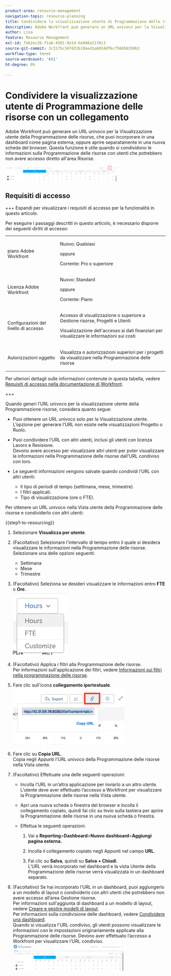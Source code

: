 ```yaml
---
product-area: resource-management
navigation-topic: resource-planning
title: Condividere la visualizzazione utente di Programmazione delle risorse con un collegamento
description: Adobe Workfront può generare un URL univoco per la Visualizzazione utente della Programmazione delle risorse, che puoi incorporare in una dashboard come pagina esterna, oppure aprire separatamente in una nuova scheda del browser. Questa funzione è utile quando si condividono le informazioni sulla Programmazione delle risorse con utenti che potrebbero non avere accesso diretto all'area Risorse.
author: Lisa
feature: Resource Management
exl-id: feb2ec26-f1a6-4581-9e1d-be948a2170c3
source-git-commit: 3c3175c347431b10aed1a6034df6c756056399b3
workflow-type: tm+mt
source-wordcount: '651'
ht-degree: 0%

---
```


# Condividere la visualizzazione utente di Programmazione delle risorse con un collegamento

Adobe Workfront può generare un URL univoco per la Visualizzazione utente della Programmazione delle risorse, che puoi incorporare in una dashboard come pagina esterna, oppure aprire separatamente in una nuova scheda del browser. Questa funzione è utile quando si condividono le informazioni sulla Programmazione delle risorse con utenti che potrebbero non avere accesso diretto all&#39;area Risorse.

![](assets/rp-user-view-with-link-highlight-350x49.png)

## Requisiti di accesso

+++ Espandi per visualizzare i requisiti di accesso per la funzionalità in questo articolo.

Per eseguire i passaggi descritti in questo articolo, è necessario disporre dei seguenti diritti di accesso:

<table style="table-layout:auto"> 
 <col> 
 <col> 
 <tbody> 
  <tr> 
   <td role="rowheader">piano Adobe Workfront</td> 
    <td><p>Nuovo: Qualsiasi</p>
       <p>oppure</p>
       <p>Corrente: Pro o superiore</p> </td> 
  </tr> 
  <tr> 
   <td role="rowheader">Licenza Adobe Workfront</td> 
   <td><p>Nuovo: Standard</p>
       <p>oppure</p>
       <p>Corrente: Piano</p></td> 
  </tr> 
  <tr> 
   <td role="rowheader">Configurazioni del livello di accesso</td> 
   <td> <p>Accesso di visualizzazione o superiore a Gestione risorse, Progetti e Utenti</p> <p>Visualizzazione dell'accesso ai dati finanziari per visualizzare le informazioni sui costi</p></td> 
  </tr> 
  <tr> 
   <td role="rowheader">Autorizzazioni oggetto</td> 
   <td> <p>Visualizza o autorizzazioni superiori per i progetti da visualizzare nella Programmazione delle risorse</p></td> 
  </tr> 
 </tbody> 
</table>

Per ulteriori dettagli sulle informazioni contenute in questa tabella, vedere [Requisiti di accesso nella documentazione di Workfront](/help/quicksilver/administration-and-setup/add-users/access-levels-and-object-permissions/access-level-requirements-in-documentation.md).

+++


Quando generi l’URL univoco per la visualizzazione utente della Programmazione risorse, considera quanto segue:

* Puoi ottenere un URL univoco solo per la Visualizzazione utente. L’opzione per generare l’URL non esiste nelle visualizzazioni Progetto o Ruolo.
* Puoi condividere l’URL con altri utenti, inclusi gli utenti con licenza Lavoro e Revisione.\
  Devono avere accesso per visualizzare altri utenti per poter visualizzare le informazioni nella Programmazione delle risorse dall&#39;URL condiviso con loro.
* Le seguenti informazioni vengono salvate quando condividi l’URL con altri utenti:

   * Il tipo di periodi di tempo (settimana, mese, trimestre).
   * I filtri applicati.
   * Tipo di visualizzazione (ore o FTE).

Per ottenere un URL univoco nella Vista utente della Programmazione delle risorse e condividerlo con altri utenti:

{{step1-to-resourcing}}

1. Selezionare **Visualizza per utente**.
1. (Facoltativo) Selezionare l&#39;intervallo di tempo entro il quale si desidera visualizzare le informazioni nella Programmazione delle risorse. Selezionare una delle opzioni seguenti:

   * Settimana
   * Mese
   * Trimestre

1. (Facoltativo) Seleziona se desideri visualizzare le informazioni entro **FTE** o **Ore**.\
   ![RP_hours_or_fte_in_user_view.png](assets/rp-hours-or-fte-in-user-view.png)

1. (Facoltativo) Applica i filtri alla Programmazione delle risorse.\
   Per informazioni sull&#39;applicazione dei filtri, vedere [Informazioni sui filtri nella programmazione delle risorse](../../resource-mgmt/resource-planning/filter-resource-planner.md).

1. Fare clic sull&#39;icona **collegamento ipertestuale**.\
   ![RP_Storm_generate_URL_with_copy_URL_link.png](assets/rp-storm-generate-url-with-copy-url-link-350x182.png)

1. Fare clic su **Copia URL**.\
   Copia negli Appunti l&#39;URL univoco della Programmazione delle risorse nella Vista utente.

1. (Facoltativo) Effettuate una delle seguenti operazioni:  

   * Incolla l’URL in un’altra applicazione per inviarlo a un altro utente.\
     L’utente deve aver effettuato l’accesso a Workfront per visualizzare la Programmazione delle risorse nella Vista utente.
   * Apri una nuova scheda o finestra del browser e incolla il collegamento copiato, quindi fai clic su Invio sulla tastiera per aprire la Programmazione delle risorse in una nuova scheda o finestra.
   * Effettua le seguenti operazioni:

     <!--   
     <MadCap:conditionalText data-mc-conditions="QuicksilverOrClassic.Draft mode">   
     (NOTE:&nbsp;turn this into a numbered list)   
     </MadCap:conditionalText>   
     -->

      1. Vai a **Reporting**>**Dashboard**>**Nuovo dashboard**>**Aggiungi pagina esterna.**

      1. Incolla il collegamento copiato negli Appunti nel campo **URL**.
      1. Fai clic su **Salva**, quindi su **Salva + Chiudi**.\
         L’URL verrà incorporato nel dashboard e la vista Utente della Programmazione delle risorse verrà visualizzata in un dashboard separato.

1. (Facoltativo) Se hai incorporato l’URL in un dashboard, puoi aggiungerlo a un modello di layout o condividerlo con altri utenti che potrebbero non avere accesso all’area Gestione risorse.\
   Per informazioni sull&#39;aggiunta di dashboard a un modello di layout, vedere [Creare e gestire modelli di layout](../../administration-and-setup/customize-workfront/use-layout-templates/create-and-manage-layout-templates.md).\
   Per informazioni sulla condivisione delle dashboard, vedere [Condividere una dashboard](../../reports-and-dashboards/dashboards/creating-and-managing-dashboards/share-dashboard.md).\
   Quando si visualizza l&#39;URL condiviso, gli utenti possono visualizzare le informazioni con le impostazioni originariamente applicate alla Programmazione delle risorse. Devono aver effettuato l’accesso a Workfront per visualizzare l’URL condiviso.\
   ![user_view_dashoard_from_unique_url.png](assets/user-view-dashoard-from-unique-url-350x85.png)
